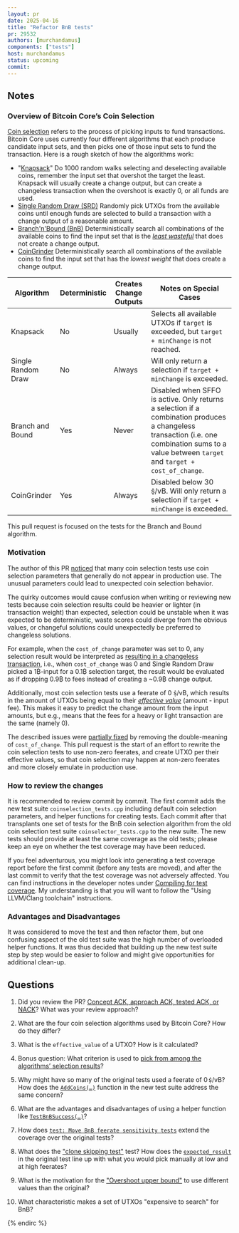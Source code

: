 ```yaml
---
layout: pr
date: 2025-04-16
title: "Refactor BnB tests"
pr: 29532
authors: [murchandamus]
components: ["tests"]
host: murchandamus
status: upcoming
commit:
---
```


## Notes

### Overview of Bitcoin Core’s Coin Selection

[Coin selection](https://bitcoin.stackexchange.com/q/32145) refers to the
process of picking inputs to fund transactions. Bitcoin Core uses currently
four different algorithms that each produce candidate input sets, and then picks
one of those input sets to fund the transaction. Here is a rough sketch of how
the algorithms work:

- "[Knapsack](https://bitcoin.stackexchange.com/q/1077)"
  Do 1000 random walks selecting and deselecting available coins, remember the input set that
  overshot the target the least. Knapsack will usually create a change output,
  but can create a changeless transaction when the overshoot is exactly 0, or
  all funds are used.
- [Single Random Draw (SRD)](https://github.com/bitcoin-core-review-club/bitcoin/blob/pr29532/src/wallet/coinselection.cpp#L536)
  Randomly pick UTXOs from the available coins until enough funds are selected
  to build a transaction with a change output of a reasonable amount.
- [Branch'n'Bound (BnB)](https://bitcoin.stackexchange.com/q/119919)
  Deterministically search all combinations of the available coins to find the input set that is the _[least
  wasteful](https://bitcoin.stackexchange.com/a/113625)_ that does not create a
  change output.
- [CoinGrinder](https://github.com/bitcoin-core-review-club/bitcoin/blob/pr29532/src/wallet/coinselection.cpp#L325)
  Deterministically search all combinations of the available coins to find the
  input set that has the _lowest weight_ that does create a change output.

| Algorithm  | Deterministic  | Creates Change Outputs | Notes on Special Cases |
|---|---|---|---|
| Knapsack | No  | Usually | Selects all available UTXOs if `target` is exceeded, but `target + minChange` is not reached. |
| Single Random Draw | No | Always | Will only return a selection if `target + minChange` is exceeded. |
| Branch and Bound | Yes | Never | Disabled when SFFO is active. Only returns a selection if a combination produces a changeless transaction (i.e. one combination sums to a value between `target` and `target + cost_of_change`. |
| CoinGrinder | Yes | Always | Disabled below 30 ṩ/vB. Will only return a selection if `target + minChange` is exceeded. |

This pull request is focused on the tests for the Branch and Bound algorithm.

### Motivation

The author of this PR [noticed](https://github.com/bitcoin/bitcoin/issues/27754)
that many coin selection tests use coin selection parameters that generally do
not appear in production use. The unusual parameters could lead to unexpected
coin selection behavior.

The quirky outcomes would cause confusion when writing or reviewing new tests
because coin selection results could be heavier or lighter (in transaction weight) than expected,
selection could be unstable when it was expected to be deterministic, waste
scores could diverge from the obvious values, or changeful solutions could
unexpectedly be preferred to changeless solutions.

For example, when the `cost_of_change` parameter was set to 0, any selection
result would be interpreted as [resulting in a changeless transaction](https://github.com/bitcoin/bitcoin/pull/28366/files#diff-d473ed8396f9451afb848923cfcfaa630c9811a78e07f3ae1ffd3a65da218accL809-L819), i.e.,
when `cost_of_change` was 0 and Single Random Draw picked a 1₿-input for a 0.1₿
selection target, the result would be evaluated as if dropping 0.9₿ to fees
instead of creating a ~0.9₿ change output.

Additionally, most coin selection tests use a feerate of 0 ṩ/vB, which results
in the amount of UTXOs being equal to their [_effective
value_](https://bitcoin.stackexchange.com/q/103654/5406) (amount - input fee).
This makes it easy to predict the change amount from the input amounts, but
e.g., means that the fees for a heavy or light transaction are the same (namely
0).

The described issues were [partially
fixed](https://github.com/bitcoin/bitcoin/issues/28366) by removing the
double-meaning of `cost_of_change`. This pull request is the start of an
effort to rewrite the coin selection tests to use non-zero feerates, and create
UTXO per their effective values, so that coin selection may happen at non-zero
feerates and more closely emulate in production use.

### How to review the changes

It is recommended to review commit by commit.
The first commit adds the new test suite `coinselection_tests.cpp` including
default coin selection parameters, and helper functions for creating tests.
Each commit after that transplants one set of tests for the BnB coin selection
algorithm from the old coin selection test suite `coinselector_tests.cpp` to
the new suite. The new tests should provide at least the same coverage as the
old tests; please keep an eye on whether the test coverage may have been
reduced.

If you feel adventurous, you might look into generating a test coverage report
before the first commit (before any tests are moved), and after the last commit
to verify that the test coverage was not adversely affected. You can find
instructions in the developer notes under [Compiling for test
coverage](https://github.com/bitcoin/bitcoin/blob/master/doc/developer-notes.md#compiling-for-test-coverage).
My understanding is that you will want to follow the "Using LLVM/Clang
toolchain" instructions.

### Advantages and Disadvantages

It was considered to move the test and then refactor them, but one confusing
aspect of the old test suite was the high number of overloaded helper
functions. It was thus decided that building up the new test suite step by step
would be easier to follow and might give opportunities for additional clean-up.


## Questions

1. Did you review the PR? [Concept ACK, approach ACK, tested ACK, or NACK](https://github.com/bitcoin/bitcoin/blob/master/CONTRIBUTING.md#peer-review)? What was your review approach?

2. What are the four coin selection algorithms used by Bitcoin Core? How do they differ?

3. What is the `effective_value` of a UTXO? How is it calculated?

4. Bonus question: What criterion is used to [pick from among the algorithms’ selection results](https://github.com/bitcoin-core-review-club/bitcoin/blob/pr29532/src/wallet/spend.cpp#L690)?

5. Why might have so many of the original tests used a feerate of 0 ṩ/vB?
   How does the [`AddCoins(…)`](https://github.com/bitcoin-core-review-club/bitcoin/commit/9773192b833fe0d0e071b0a75f72aab82cb124ef#diff-36088c93368e137d955348aba223985bd4f198f2aaecd626c830f4612ca884c8R56-R62)
  function in the new test suite address the same concern?

6. What are the advantages and disadvantages of using a helper function like [`TestBnBSuccess(…)`](https://github.com/bitcoin-core-review-club/bitcoin/commit/66200b3ffa21605fc3234ccbda7b424381f3319a#diff-36088c93368e137d955348aba223985bd4f198f2aaecd626c830f4612ca884c8R94-R108)?

7. How does [`test: Move BnB feerate sensitivity tests`](https://github.com/bitcoin-core-review-club/bitcoin/commit/afd4b807ff1300e4f74ceab6a683f3ff1376369d) extend the coverage over the original tests?

8. What does the ["clone skipping test"](https://github.com/bitcoin-core-review-club/bitcoin/commit/9d7db26b7b556784c16e41572ba2d2edc6dd6c24#diff-36088c93368e137d955348aba223985bd4f198f2aaecd626c830f4612ca884c8R132-R136) test? How does the [`expected_result`](https://github.com/bitcoin-core-review-club/bitcoin/commit/9d7db26b7b556784c16e41572ba2d2edc6dd6c24#diff-36ddaeb9e3a5c1aaaccd6b1ed6c770e8344e33dbfd4876b5f0726d84ab47cbabL230-L249) in the original test line up with what you would pick manually at low and at high feerates?

9. What is the motivation for the ["Overshoot upper bound"](https://github.com/bitcoin-core-review-club/bitcoin/commit/65521465da036616172f4fbeef2855b8ddefd75f#diff-36088c93368e137d955348aba223985bd4f198f2aaecd626c830f4612ca884c8R141-R142) to use different values than the original?

10. What characteristic makes a set of UTXOs "expensive to search" for BnB?


<!-- TODO: After a meeting, uncomment and add meeting log between the irc tags
## Meeting Log

### Meeting 1

{% irc %}
-->
<!-- TODO: For additional meetings, add the logs to the same irc block. This ensures line numbers keep increasing, avoiding hyperlink conflicts for identical line numbers across meetings.

### Meeting 2

-->
{% endirc %}
